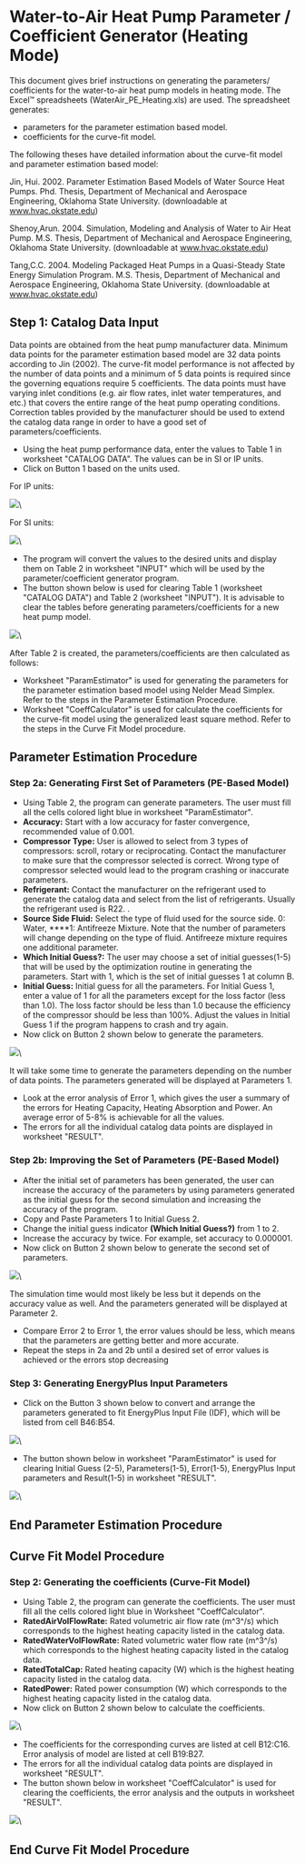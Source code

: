 # Water-to-Air Heat Pump Parameter / Coefficient Generator (Heating Mode)

This document gives brief instructions on generating the parameters/ coefficients for the water-to-air heat pump models in heating mode. The Excel™ spreadsheets (WaterAir_PE_Heating.xls) are used. The spreadsheet generates:

- parameters for the parameter estimation based model.
- coefficients for the curve-fit model. 

The following theses have detailed information about the curve-fit model and parameter estimation based model:

Jin, Hui. 2002. Parameter Estimation Based Models of Water Source Heat Pumps. Phd. Thesis, Department of Mechanical and Aerospace Engineering, Oklahoma State University. (downloadable at www.hvac.okstate.edu)

Shenoy,Arun. 2004. Simulation, Modeling and Analysis of Water to Air Heat Pump. M.S. Thesis, Department of Mechanical and Aerospace Engineering, Oklahoma State University. (downloadable at www.hvac.okstate.edu)

Tang,C.C. 2004. Modeling Packaged Heat Pumps in a Quasi-Steady State Energy Simulation Program. M.S. Thesis, Department of Mechanical and Aerospace Engineering, Oklahoma State University. (downloadable at www.hvac.okstate.edu)

## Step 1: Catalog Data Input

Data points are obtained from the heat pump manufacturer data. Minimum data points for the parameter estimation based model are 32 data points according to Jin (2002). The curve-fit model performance is not affected by the number of data points and a minimum of 5 data points is required since the governing equations require 5 coefficients. The data points must have varying inlet conditions (e.g. air flow rates, inlet water temperatures, and etc.) that covers the entire range of the heat pump operating conditions. Correction tables provided by the manufacturer should be used to extend the catalog data range in order to have a good set of parameters/coefficients.

- Using the heat pump performance data, enter the values to Table 1 in worksheet "CATALOG DATA". The values can be in SI or IP units.
- Click on Button 1 based on the units used. 

For IP units:

![](media/generate-input-from-catalog-data-ip-button.png)\ 


For SI units:

![](media/generate-input-from-catalog-data-si-button.png)\ 


- The program will convert the values to the desired units and display them on Table 2 in worksheet "INPUT" which will be used by the parameter/coefficient generator program.
- The button shown below is used for clearing Table 1 (worksheet "CATALOG DATA") and Table 2 (worksheet "INPUT"). It is advisable to clear the tables before generating parameters/coefficients for a new heat pump model.

![](media/generate-previous-catalog-data.png)\ 


After Table 2 is created, the parameters/coefficients are then calculated as follows:

- Worksheet "ParamEstimator" is used for generating the parameters for the parameter estimation based model using Nelder Mead Simplex. Refer to the steps in the Parameter Estimation Procedure.
- Worksheet "CoeffCalculator" is used for calculate the coefficients for the curve-fit model using the generalized least square method. Refer to the steps in the Curve Fit Model procedure.

## Parameter Estimation Procedure

### Step 2a: Generating First Set of Parameters (PE-Based Model)

- Using Table 2, the program can generate parameters. The user must fill all the cells colored light blue in worksheet "ParamEstimator".
- **Accuracy:** Start with a low accuracy for faster convergence, recommended value of 0.001.
- **Compressor Type:** User is allowed to select from 3 types of compressors: scroll, rotary or reciprocating. Contact the manufacturer to make sure that the compressor selected is correct. Wrong type of compressor selected would lead to the program crashing or inaccurate parameters.
- **Refrigerant:** Contact the manufacturer on the refrigerant used to generate the catalog data and select from the list of refrigerants. Usually the refrigerant used is R22. .
- **Source Side Fluid:** Select the type of fluid used for the source side. 0: Water, ****1: Antifreeze Mixture. Note that the number of parameters will change depending on the type of fluid. Antifreeze mixture requires one additional parameter.
- **Which Initial Guess?:**  The user may choose a set of initial guesses(1-5) that will be used by the optimization routine in generating the parameters. Start with 1, which is the set of initial guesses 1 at column B.
- **Initial Guess:** Initial guess for all the parameters. For Initial Guess 1, enter a value of 1 for all the parameters except for the loss factor (less than 1.0). The loss factor should be less than 1.0 because the efficiency of the compressor should be less than 100%. Adjust the values in Initial Guess 1 if the program happens to crash and try again.
-  Now click on Button 2 shown below to generate the parameters. 

![](media/generate-parameters-button.png)\ 


It will take some time to generate the parameters depending on the number of data points. The parameters generated will be displayed at Parameters 1.

- Look at the error analysis of Error 1, which gives the user a summary of the errors for Heating Capacity, Heating Absorption and Power. An average error of 5-8% is achievable for all the values.
- The errors for all the individual catalog data points are displayed in worksheet "RESULT".

### Step 2b: Improving the Set of Parameters (PE-Based Model)

- After the initial set of parameters has been generated, the user can increase the accuracy of the parameters by using parameters generated as the initial guess for the second simulation and increasing the accuracy of the program.
- Copy and Paste Parameters 1 to Initial Guess 2.
- Change the initial guess indicator **(Which Initial Guess?)** from 1 to 2.
- Increase the accuracy by twice. For example, set accuracy to 0.000001.
- Now click on Button 2 shown below to generate the second set of parameters. 

![](media/generate-parameters-button.png)\ 


The simulation time would most likely be less but it depends on the accuracy value as well. And the parameters generated will be displayed at Parameter 2.

- Compare Error 2 to Error 1, the error values should be less, which means that the parameters are getting better and more accurate.
- Repeat the steps in 2a and 2b until a desired set of error values is achieved or the errors stop decreasing

### Step 3: Generating EnergyPlus Input Parameters

- Click on the Button 3 shown below to convert and arrange the parameters generated to fit EnergyPlus Input File (IDF), which will be listed from cell B46:B54.

![](media/generate-e+-input-parameters-button.png)\ 


- The button shown below in worksheet "ParamEstimator" is used for clearing Initial Guess (2-5), Parameters(1-5), Error(1-5), EnergyPlus Input parameters and Result(1-5) in worksheet "RESULT".

![](media/clear-result-button.png)\ 


## End Parameter Estimation Procedure

## Curve Fit Model Procedure

### Step 2: Generating the coefficients (Curve-Fit Model)

- Using Table 2, the program can generate the coefficients. The user must fill all the cells colored light blue in Worksheet "CoeffCalculator".
- **RatedAirVolFlowRate:** Rated volumetric air flow rate (m^3^/s) which corresponds to the highest heating capacity listed in the catalog data.
- **RatedWaterVolFlowRate:** Rated volumetric water flow rate (m^3^/s) which corresponds to the highest heating capacity listed in the catalog data.
- **RatedTotalCap:** Rated heating capacity (W) which is the highest heating capacity listed in the catalog data.
- **RatedPower:** Rated power consumption (W) which corresponds to the highest heating capacity listed in the catalog data.
- Now click on Button 2 shown below to calculate the coefficients.

![](media/generate-coefficients-button.png)\ 


- The coefficients for the corresponding curves are listed at cell B12:C16. Error analysis of model are listed at cell B19:B27.
- The errors for all the individual catalog data points are displayed in worksheet "RESULT".
- The button shown below in worksheet "CoeffCalculator" is used for clearing the coefficients, the error analysis and the outputs in worksheet "RESULT".

![](media/clear-result-button.png)\


## End Curve Fit Model Procedure